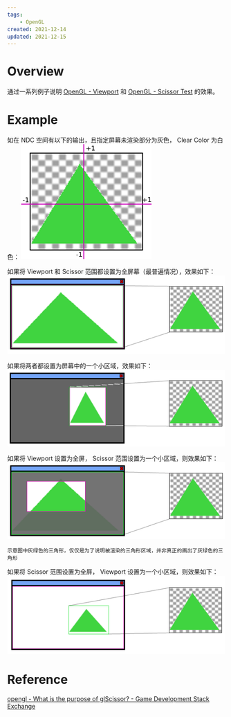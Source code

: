 ```yaml
---
tags:
    - OpenGL
created: 2021-12-14
updated: 2021-12-15
---
```

# Overview

通过一系列例子说明 [OpenGL - Viewport](OpenGL%20-%20Viewport.md) 和 [OpenGL - Scissor Test](OpenGL%20-%20Scissor%20Test.md) 的效果。

# Example

如在 NDC 空间有以下的输出，且指定屏幕未渲染部分为灰色， Clear Color 为白色：
![|300](assets/OpenGL%20-%20Viewport%20VS%20Scissor%20Test/image-20211208085005785.png)

如果将 Viewport 和 Scissor 范围都设置为全屏幕（最普遍情况），效果如下：
![|300](assets/OpenGL%20-%20Viewport%20VS%20Scissor%20Test/image-20211208085025284.png)

如果将两者都设置为屏幕中的一个小区域，效果如下：
![|300](assets/OpenGL%20-%20Viewport%20VS%20Scissor%20Test/image-20211208085039399.png)

如果将 Viewport 设置为全屏， Scissor 范围设置为一个小区域，则效果如下：
![|300](assets/OpenGL%20-%20Viewport%20VS%20Scissor%20Test/image-20211208085056169.png)

```ad-tip
示意图中灰绿色的三角形，仅仅是为了说明被渲染的三角形区域，并非真正的画出了灰绿色的三角形
```

如果将 Scissor 范围设置为全屏， Viewport 设置为一个小区域，则效果如下：
![|300](assets/OpenGL%20-%20Viewport%20VS%20Scissor%20Test/image-20211208085122359.png)

# Reference

[opengl - What is the purpose of glScissor? - Game Development Stack Exchange](https://gamedev.stackexchange.com/questions/40704/what-is-the-purpose-of-glscissor)